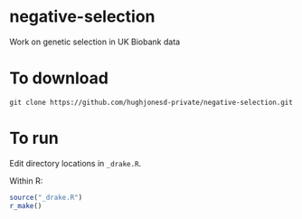 # negative-selection
Work on genetic selection in UK Biobank data

# To download

```
git clone https://github.com/hughjonesd-private/negative-selection.git
```

# To run

Edit directory locations in `_drake.R`.

Within R:

```r
source("_drake.R")
r_make()
```
